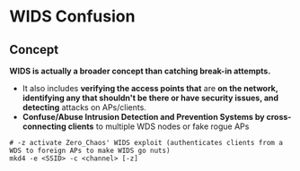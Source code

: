 # WIDS Confusion

## Concept

**WIDS is actually a broader concept than catching break-in attempts.**

* It also includes **verifying the access points that** are **on the network, identifying any that shouldn't be there or have security issues, and detecting** attacks on APs/clients.
* **Confuse/Abuse Intrusion Detection and Prevention Systems by cross-connecting clients** to multiple WDS nodes or fake rogue APs

```
# -z activate Zero_Chaos' WIDS exploit (authenticates clients from a WDS to foreign APs to make WIDS go nuts)
mkd4 -e <SSID> -c <channel> [-z]
```
